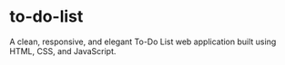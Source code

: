 # to-do-list
A clean, responsive, and elegant To-Do List web application built using HTML, CSS, and JavaScript.
